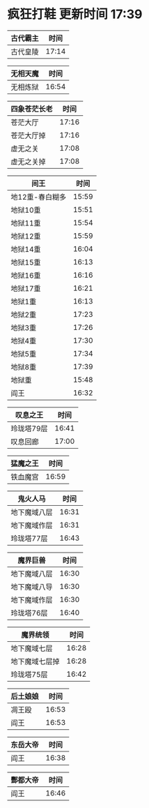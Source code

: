 # 疯狂打鞋 更新时间 17:39

| 古代霸主   | 时间    |
|--------|-------|
| 古代皇陵 | 17:14 |

| 无相天魔   | 时间    |
|--------|-------|
| 无相炼狱 | 16:54 |

| 四象苍茫长老   | 时间    |
|--------|-------|
| 苍茫大厅 | 17:16 |
| 苍茫大厅掉 | 17:16 |
| 虚无之关 | 17:08 |
| 虚无之关掉 | 17:08 |

| 间王   | 时间    |
|--------|-------|
| 地12重-春白糊多 | 15:59 |
| 地狱10重 | 15:51 |
| 地狱11重 | 15:54 |
| 地狱12重 | 15:59 |
| 地狱14重 | 16:04 |
| 地狱15重 | 16:13 |
| 地狱16重 | 16:16 |
| 地狱17重 | 16:21 |
| 地狱1重 | 16:13 |
| 地狱2重 | 17:23 |
| 地狱3重 | 17:26 |
| 地狱4重 | 17:30 |
| 地狱5重 | 17:34 |
| 地狱8重 | 17:39 |
| 地狱重 | 15:48 |
| 阎王 | 16:32 |

| 叹息之王   | 时间    |
|--------|-------|
| 玲珑塔79层 | 16:41 |
| 叹息回廊 | 17:00 |

| 猛魔之王   | 时间    |
|--------|-------|
| 铁血魔宫 | 16:59 |

| 鬼火人马   | 时间    |
|--------|-------|
| 地下魔域八层 | 16:31 |
| 地下魔域作层 | 16:31 |
| 玲珑塔77层 | 16:43 |

| 魔界巨兽   | 时间    |
|--------|-------|
| 地下魔域八层 | 16:30 |
| 地下魔域八导 | 16:30 |
| 地下魔域作层 | 16:30 |
| 玲珑塔76层 | 16:40 |

| 魔界统领   | 时间    |
|--------|-------|
| 地下魔域七层 | 16:28 |
| 地下魔域七层掉 | 16:28 |
| 玲珑塔75层 | 16:42 |

| 后土娘娘   | 时间    |
|--------|-------|
| 凋王殴 | 16:53 |
| 阎王 | 16:53 |

| 东岳大帝   | 时间    |
|--------|-------|
| 阎王 | 16:38 |

| 酆都大帝   | 时间    |
|--------|-------|
| 阎王 | 16:46 |